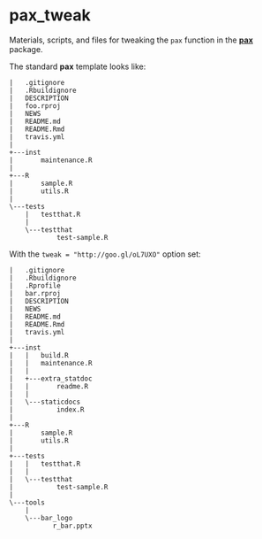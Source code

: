 # pax_tweak

Materials, scripts, and files for tweaking the `pax` function in the [**pax**](https://github.com/trinker/pax) package.

The standard **pax** template looks like:

```
|   .gitignore
|   .Rbuildignore
|   DESCRIPTION
|   foo.rproj
|   NEWS
|   README.md
|   README.Rmd
|   travis.yml
|   
+---inst
|       maintenance.R
|       
+---R
|       sample.R
|       utils.R
|       
\---tests
    |   testthat.R
    |   
    \---testthat
            test-sample.R
```

With the `tweak = "http://goo.gl/oL7UXO"` option set:

```
|   .gitignore
|   .Rbuildignore
|   .Rprofile
|   bar.rproj
|   DESCRIPTION
|   NEWS
|   README.md
|   README.Rmd
|   travis.yml
|   
+---inst
|   |   build.R
|   |   maintenance.R
|   |       
|   +---extra_statdoc
|   |       readme.R
|   |       
|   \---staticdocs
|           index.R
|           
+---R
|       sample.R
|       utils.R
|       
+---tests
|   |   testthat.R
|   |   
|   \---testthat
|           test-sample.R
| 
\---tools
    |
    \---bar_logo
           r_bar.pptx            
```
